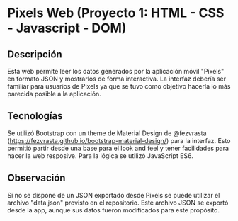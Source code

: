 # Pixels Web (Proyecto 1:  HTML - CSS - Javascript - DOM)

## **Descripción**

Esta web permite leer los datos generados por la aplicación móvil "Pixels" en formato JSON y mostrarlos de forma interactiva. La interfaz debería ser familiar para usuarios de Pixels ya que se tuvo como objetivo hacerla lo más parecida posible a la aplicación.

## **Tecnologías** ##

Se utilizó Bootstrap con un theme de Material Design de @fezvrasta (https://fezvrasta.github.io/bootstrap-material-design/) para la interfaz. Esto permitió partir desde una base para el look and feel y tener facilidades para hacer la web resposive.
Para la lógica se utilizó JavaScript ES6.

## **Observación**

Si no se dispone de un JSON exportado desde Pixels se puede utilizar el archivo "data.json" provisto en el repositorio. Este archivo JSON se exportó desde la app, aunque sus datos fueron modificados para este propósito.
